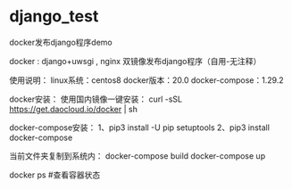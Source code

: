 # django_test
 docker发布django程序demo

docker : django+uwsgi , nginx 双镜像发布django程序（自用-无注释）

使用说明：
linux系统：centos8
docker版本：20.0
docker-compose：1.29.2

docker安装：
使用国内镜像一键安装：
curl -sSL https://get.daocloud.io/docker | sh

docker-compose安装：
1、pip3 install -U pip setuptools
2、pip3 install docker-compose

当前文件夹复制到系统内：
docker-compose build
docker-compose up

docker ps #查看容器状态